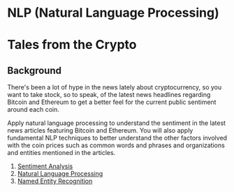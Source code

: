 # NLP (Natural Language Processing)
# Tales from the Crypto

## Background

There's been a lot of hype in the news lately about cryptocurrency, so you want to take stock, so to speak, of the latest news headlines regarding Bitcoin and Ethereum to get a better feel for the current public sentiment around each coin.

Apply natural language processing to understand the sentiment in the latest news articles featuring Bitcoin and Ethereum. You will also apply fundamental NLP techniques to better understand the other factors involved with the coin prices such as common words and phrases and organizations and entities mentioned in the articles.



1. [Sentiment Analysis](#1---Sentiment-Analysis)
2. [Natural Language Processing](#2---Natural-Language-Processing)
3. [Named Entity Recognition](#3---Named-Entity-Recognition)
